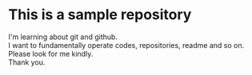 # This is a sample repository
I'm learning about git and github.<br>
I want to fundamentally operate codes, repositories, readme and so on.<br>
Please look for me kindly.<br>
Thank you.<br>
